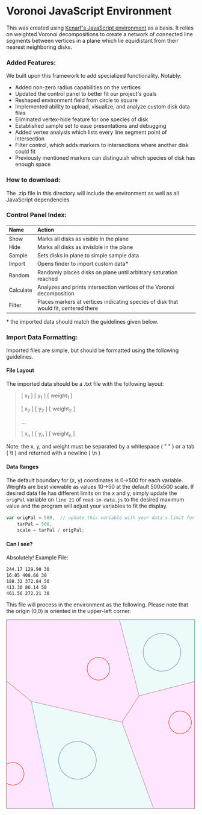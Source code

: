 # Voronoi JavaScript Environment

This was created using [Kcnarf's JavaScript environment](https://github.com/Kcnarf/d3-weighted-voronoi) as a basis. It relies on weighted Voronoi decompositions to create a network of connected line segments between vertices in a plane which lie equidistant from their nearest neighboring disks.

### Added Features:

We built upon this framework to add specialized functionality. Notably:

- Added non-zero radius capabilities on the vertices
- Updated the control panel to better fit our project's goals
- Reshaped environment field from circle to square
- Implemented ability to upload, visualize, and analyze custom disk data files
- Eliminated vertex-hide feature for one species of disk
- Established sample set to ease presentations and debugging
- Added vertex analysis which lists every line segment point of intersection
- Filter control, which adds markers to intersections where another disk could fit
- Previously mentioned markers can distinguish which species of disk has enough space

### How to download:

The .zip file in this directory will include the environment as well as all JavaScript dependencies.

### Control Panel Index:

| Name      | Action  |
| :--       | :--     |
| Show      | Marks all disks as visible in the plane |
| Hide      | Marks all disks as invisible in the plane |
| Sample    | Sets disks in plane to simple sample data |
| Import    | Opens finder to import custom data\* |
| Random    | Randomly places disks on plane until arbitrary saturation reached |
| Calculate | Analyzes and prints intersection vertices of the Voronoi decomposition |
| Filter    | Places markers at vertices indicating species of disk that would fit, centered there |

\* the imported data should match the guidelines given below.

### Import Data Formatting:

Imported files are simple, but should be formatted using the following guidelines.

#### File Layout

The imported data should be a .txt file with the following layout:

> \[ x<sub>1</sub> \] \[ y<sub>1</sub> \] \[ weight<sub>1</sub> \]
> 
> \[ x<sub>2</sub> \] \[ y<sub>2</sub> \] \[ weight<sub>2</sub> \]
> 
> ...
> 
> \[ x<sub>n</sub> \] \[ y<sub>n</sub> \] \[ weight<sub>n</sub> \]

Note: the x, y, and weight must be separated by a whitespace \( " " \) or a tab \( \\t \) and returned with a newline \( \\n \)

#### Data Ranges

The default boundary for \(x, y\) coordinates is 0&#8594;500 for each variable. Weights are best viewable as values 10&#8594;50 at the default 500x500 scale. If desired data file has different limits on the x and y, simply update the `origPal` variable on `line 21` of `read-in-data.js` to the desired maximum value and the program will adjust your variables to fit the display.

```javascript
var origPal = 500,  // update this variable with your data's limit for x and y values
    tarPal = 500,
    scale = tarPal / origPal;
```

#### Can I see?

Absolutely! Example File:

```
244.17 129.90 30
16.05 408.66 30
188.32 372.84 50
413.30 86.14 50
461.56 272.21 30
```

This file will process in the environment as the following. Please note that the origin (0,0) is oriented in the upper-left corner.

![Unable to load sample data image](https://github.com/jacobkrol/Planar-Disk-Packing/blob/master/Fall%202018/Voronoi/sample/sample-png.png?raw=true)
